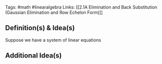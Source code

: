 Tags: #math #linearalgebra 
Links: [[2.1A Elimination and Back Substitution (Gaussian Elimination and Row Echelon Form)]]
## Definition(s) & Idea(s)
Suppose we have a system of linear equations
## Additional Idea(s)



